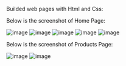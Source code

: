 Builded web pages with Html and Css:

Below is the screenshot of Home Page:

![image](https://user-images.githubusercontent.com/48653193/100414757-80477780-30a0-11eb-90f0-9912dd43e8b3.png)
![image](https://user-images.githubusercontent.com/48653193/100414776-8b020c80-30a0-11eb-89b0-7d449df88b1e.png)
![image](https://user-images.githubusercontent.com/48653193/100414792-96553800-30a0-11eb-9138-ead13a7c3043.png)
![image](https://user-images.githubusercontent.com/48653193/100414850-c1d82280-30a0-11eb-9547-496ef8865d87.png)
![image](https://user-images.githubusercontent.com/48653193/100414834-b38a0680-30a0-11eb-99e9-7d98c2b3befa.png)

Below is the screenshot of Products Page:

![image](https://user-images.githubusercontent.com/48653193/100414982-17143400-30a1-11eb-857f-fe47b14ff141.png)
![image](https://user-images.githubusercontent.com/48653193/100414995-20050580-30a1-11eb-801d-d85e42c8c4d3.png)

